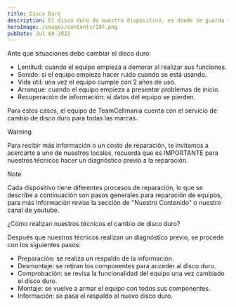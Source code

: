 ```yaml
---
title: Disco Duro 
description: El disco duro de nuestro dispositivo, es donde se guarda toda la información que tenemos incluyendo el sistema con el que funciona nuestro equipo.
heroImage: /images/contents/197.png
pubDate: Jul 08 2022
---
```


Ante qué situaciones debo cambiar el disco duro:

- Lentitud: cuando el equipo empieza a demorar al realizar sus funciones.
- Sonido: si el equipo empieza hacer ruido cuando se está usando.
- Vida útil: una vez el equipo cumple con 2 años de uso.
- Arranque: cuando el equipo empieza a presentar problemas de inicio.
- Recuperación de información: si datos del equipo se pierden.

Para estos casos, el equipo de TeamCellmania cuenta con el servicio de cambio de disco duro para todas las marcas.

> [!WARNING]
> Para recibir más información o un costo de reparación, te invitamos a acercarte a uno de nuestros locales, recuerda que es IMPORTANTE para nuestros técnicos hacer un diagnóstico previo a la reparación.

> [!NOTE]
> Cada dispositivo tiene diferentes procesos de reparación, lo que se describe a continuación son pasos generales para reparación de equipos, para más información revise la sección de \"Nuestro Contenido\" o nuestro canal de youtube.

¿Cómo realizan nuestros técnicos el cambio de disco duro?

Después que nuestros técnicos realizan un diagnóstico previo, se procede con los siguientes pasos:

- Preparación: se realiza un respaldo de la información.
- Desmontaje: se retiran los componentes para acceder al disco duro.
- Comprobación: se revisa la funcionalidad del equipo una vez cambiado el disco duro.
- Montaje: se vuelve a armar el equipo con todos sus componentes.
- Información: se pasa el respaldo al nuevo disco duro.
